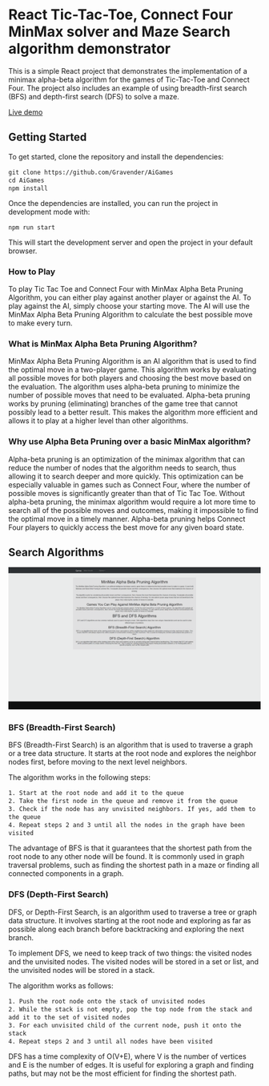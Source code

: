 # React Tic-Tac-Toe, Connect Four MinMax solver and Maze Search algorithm demonstrator

This is a simple React project that demonstrates the implementation of a minimax alpha-beta algorithm for the games of Tic-Tac-Toe and Connect Four. The project also includes an example of using breadth-first search (BFS) and depth-first search (DFS) to solve a maze.

[Live demo](https://gravender.github.io/AiGames/)

## Getting Started

To get started, clone the repository and install the dependencies:

```
git clone https://github.com/Gravender/AiGames
cd AiGames
npm install
```

Once the dependencies are installed, you can run the project in development mode with:

```
npm run start
```

This will start the development server and open the project in your default browser.

### How to Play

To play Tic Tac Toe and Connect Four with MinMax Alpha Beta Pruning Algorithm, you can either play against another player or against the AI. To play against the AI, simply choose your starting move. The AI will use the MinMax Alpha Beta Pruning Algorithm to calculate the best possible move to make every turn.

### What is MinMax Alpha Beta Pruning Algorithm?

MinMax Alpha Beta Pruning Algorithm is an AI algorithm that is used to find the optimal move in a two-player game. This algorithm works by evaluating all possible moves for both players and choosing the best move based on the evaluation. The algorithm uses alpha-beta pruning to minimize the number of possible moves that need to be evaluated. Alpha-beta pruning works by pruning (eliminating) branches of the game tree that cannot possibly lead to a better result. This makes the algorithm more efficient and allows it to play at a higher level than other algorithms.

### Why use Alpha Beta Pruning over a basic MinMax algorithm?

Alpha-beta pruning is an optimization of the minimax algorithm that can reduce the number of nodes that the algorithm needs to search, thus allowing it to search deeper and more quickly. This optimization can be especially valuable in games such as Connect Four, where the number of possible moves is significantly greater than that of Tic Tac Toe. Without alpha-beta pruning, the minimax algorithm would require a lot more time to search all of the possible moves and outcomes, making it impossible to find the optimal move in a timely manner. Alpha-beta pruning helps Connect Four players to quickly access the best move for any given board state.

## Search Algorithms

![](./demo_videos/SearchDemo.gif)

### BFS (Breadth-First Search)

BFS (Breadth-First Search) is an algorithm that is used to traverse a graph or a tree data structure. It starts at the root node and explores the neighbor nodes first, before moving to the next level neighbors.

The algorithm works in the following steps:

    1. Start at the root node and add it to the queue
    2. Take the first node in the queue and remove it from the queue
    3. Check if the node has any unvisited neighbors. If yes, add them to the queue
    4. Repeat steps 2 and 3 until all the nodes in the graph have been visited

The advantage of BFS is that it guarantees that the shortest path from the root node to any other node will be found. It is commonly used in graph traversal problems, such as finding the shortest path in a maze or finding all connected components in a graph.

### DFS (Depth-First Search)

DFS, or Depth-First Search, is an algorithm used to traverse a tree or graph data structure. It involves starting at the root node and exploring as far as possible along each branch before backtracking and exploring the next branch.

To implement DFS, we need to keep track of two things: the visited nodes and the unvisited nodes. The visited nodes will be stored in a set or list, and the unvisited nodes will be stored in a stack.

The algorithm works as follows:

    1. Push the root node onto the stack of unvisited nodes
    2. While the stack is not empty, pop the top node from the stack and add it to the set of visited nodes
    3. For each unvisited child of the current node, push it onto the stack
    4. Repeat steps 2 and 3 until all nodes have been visited

DFS has a time complexity of O(V+E), where V is the number of vertices and E is the number of edges. It is useful for exploring a graph and finding paths, but may not be the most efficient for finding the shortest path.
